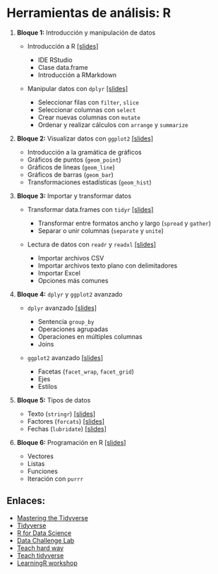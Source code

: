 # Herramientas de análisis: R

1. **Bloque 1:** Introducción y manipulación de datos

    * Introducción a R [[slides]](./src/00-intro.html)
        * IDE RStudio
        * Clase data.frame
        * Introducción a RMarkdown

    * Manipular datos con `dplyr` [[slides]](./src/01-dplyr.html)
        * Seleccionar filas con `filter`, `slice`
        * Seleccionar columnas con `select`
        * Crear nuevas columnas con `mutate`
        * Ordenar y realizar cálculos con `arrange` y `summarize`

2. **Bloque 2:** Visualizar datos con `ggplot2` [[slides]](./src/02-ggplot2.html)
    
    * Introducción a la gramática de gráficos
    * Gráficos de puntos (`geom_point`)
    * Gráficos de lineas (`geom_line`)
    * Gráficos de barras (`geom_bar`)
    * Transformaciones estadísticas (`geom_hist`)

3. **Bloque 3:** Importar y transformar datos

    * Transformar data.frames con `tidyr` [[slides]](./src/03-tidyr.html)
        * Transformar entre formatos ancho y largo (`spread` y `gather`)
        * Separar o unir columnas (`separate` y `unite`)
    
    * Lectura de datos con `readr` y `readxl` [[slides]](./src/04-readr.html)
        * Importar archivos CSV
        * Importar archivos texto plano con delimitadores
        * Importar Excel
        * Opciones más comunes

4. **Bloque 4:** `dplyr` y `ggplot2` avanzado
    
    * `dplyr` avanzado [[slides]](./src/10-dplyr_cont.html)
        * Sentencia `group_by`
        * Operaciones agrupadas
        * Operaciones en múltiples columnas
        * Joins

    * `ggplot2` avanzado [[slides]](./src/09-ggplot2_cont.html)
        * Facetas  (`facet_wrap`, `facet_grid`)
        * Ejes
        * Estilos

5. **Bloque 5:** Tipos de datos
    
    * Texto (`stringr`) [[slides]](./src/05-stringr.html)
    * Factores (`forcats`) [[slides]](./src/06-forcats.html)
    * Fechas (`lubridate`) [[slides]](./src/07-lubridate.html)

6. **Bloque 6:** Programación en R [[slides]](./src/08-purrr.html)

    * Vectores
    * Listas
    * Funciones
    * Iteración con `purrr`


## Enlaces:
* [Mastering the Tidyverse](https://github.com/rstudio/master-the-tidyverse)
* [Tidyverse](https://www.tidyverse.org/)
* [R for Data Science](http://r4ds.had.co.nz/)
* [Data Challenge Lab](https://dcl-2019-04.github.io/curriculum/)
* [Teach hard way](http://varianceexplained.org/r/teach-hard-way/)
* [Teach tidyverse](http://varianceexplained.org/r/teach-tidyverse/)
* [LearningR workshop](https://nyu-cdsc.github.io/learningr/)
